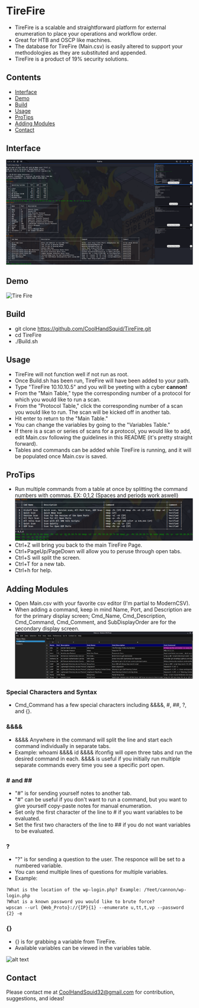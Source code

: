 # TireFire
*	TireFire is a scalable and straightforward platform for external enumeration to place your operations and workflow order. 
*	Great for HTB and OSCP like machines.
*	The database for TireFire (Main.csv) is easily altered to support your methodologies as they are substituted and appended.
*	TireFire is a product of 19% security solutions.    
<!-- <p align="center">
  <img style="float: right;" src="https://github.com/CoolHandSquid/TireFire/blob/TireFire_V3/Images/Tire_fire.jpg" width="200">  
</p> -->

## Contents
  - [Interface](#interface)
  - [Demo](#demo)
  - [Build](#build)
  - [Usage](#usage)
  - [ProTips](#protips)
  - [Adding Modules](#adding-modules)
  - [Contact](#contact)
## Interface
![alt text](https://github.com/CoolHandSquid/TireFire/blob/TireFire_V3/Images/3_TireFire.png)
## Demo
![Tire Fire](https://github.com/CoolHandSquid/TireFire/blob/TireFire_V3/Images/TireFireFinal1.gif)
## Build
- git clone https://github.com/CoolHandSquid/TireFire.git
- cd TireFire
- ./Build.sh
## Usage
*	TireFire will not function well if not run as root.
*	Once Build.sh has been run, TireFire will have been added to your path.
*	Type "TireFire 10.10.10.5" and you will be yeeting with a cyber **cannon!**
*	From the "Main Table," type the corresponding number of a protocol for which you would like to run a scan.
*	From the "Protocol Table," click the corresponding number of a scan you would like to run. The scan will be kicked off in another tab.
*	Hit enter to return to the "Main Table."
*	You can change the variables by going to the "Variables Table."
*	If there is a scan or series of scans for a protocol, you would like to add, edit Main.csv following the guidelines in this README (it's pretty straight forward).
*	Tables and commands can be added while TireFire is running, and it will be populated once Main.csv is saved.
## ProTips
- Run multiple commands from a table at once by splitting the command numbers with commas. EX: 0,1,2 (Spaces and periods work aswell)
![alt text](https://github.com/CoolHandSquid/TireFire/blob/TireFire_V3/Images/4_split.png)
- Ctrl+Z will bring you back to the main TireFire Page.
- Ctrl+PageUp/PageDown will allow you to peruse through open tabs.
- Ctrl+S will split the screen.
- Ctrl+T for a new tab.
- Ctrl+h for help.
## Adding Modules
- Open Main.csv with your favorite csv editor (I'm partial to ModernCSV).
- When adding a command, keep in mind Name, Port, and Description are for the primary display screen; Cmd_Name, Cmd_Description, Cmd_Command, Cmd_Comment, and SubDisplayOrder are for the secondary display screen.
![alt text](https://github.com/CoolHandSquid/TireFire/blob/TireFire_V3/Images/2_csv.png)
### Special Characters and Syntax
-	Cmd_Command has a few special characters including &&&&, #, ##, ?, and {}.
### &&&&
-	&&&& Anywhere in the command will split the line and start each command individually in separate tabs.
  -	Example: whoami &&&& id &&&& ifconfig will open three tabs and run the desired command in each. &&&& is useful if you initially run multiple separate commands every time you see a specific port open.
### \# and \#\#
-	"#" is for sending yourself notes to another tab.  
- "#" can be useful if you don't want to run a command, but you want to give yourself copy-paste notes for manual enumeration.
- Set only the first character of the line to # if you want variables to be evaluated.
- Set the first two characters of the line to ## if you do not want variables to be evaluated.
### ?
- "?" is for sending a question to the user. The responce will be set to a numbered variable.
- You can send multiple lines of questions for multiple variables.
- Example:
```
?What is the location of the wp-login.php? Example: /Yeet/cannon/wp-login.php
?What is a known password you would like to brute force?
wpscan --url {Web_Proto}://{IP}{1} --enumerate u,tt,t,vp --password {2} -e 
```
### {}
-	{} is for grabbing a variable from TireFire.
- Available variables can be viewed in the variables table.  

![alt text](https://github.com/CoolHandSquid/TireFire/blob/TireFire_V3/Images/CoolHandSquid.jpg)
## Contact
Please contact me at CoolHandSquid32@gmail.com for contribution, suggestions, and ideas!













